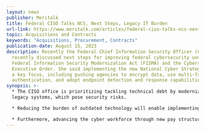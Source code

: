```yaml
---
layout: news
publisher: Meritalk
title: Federal CISO Talks NCS, Next Steps, Legacy IT Burden
url-link: https://www.meritalk.com/articles/federal-ciso-talks-ncs-next-steps-legacy-it-burden/
topic: Acquisitions and Contracts
keywords: "Acquisitions, Procurement, Contracts"
publication-date: August 15, 2023
description: Recently the Federal Chief Information Security Officer (CISO)
  recently discussed next steps for improving federal cybersecurity under the
  Federal Information Security Modernization Act (FISMA) and the Cybersecurity
  Executive Order. She said implementing the new National Cyber Strategy remains
  a key focus, including pushing agencies to encrypt data, use multi-factor
  authentication, and adopt endpoint detection and response capabilities.
synopsis: >-
  * The CISO office is prioritizing tackling technical debt by modernizing
  legacy systems, which pose security risks.

  * Reducing the burden of outdated technology will enable implementing stronger controls.

  * Furthermore, advancing the cyber workforce through new pay structures, training programs, and recruiting is critical to executing cyber plans. The CISO stressed that driving FISMA and the cyber executive order forward through metrics and accountability will enhance defenses against modern threats.
---
```

